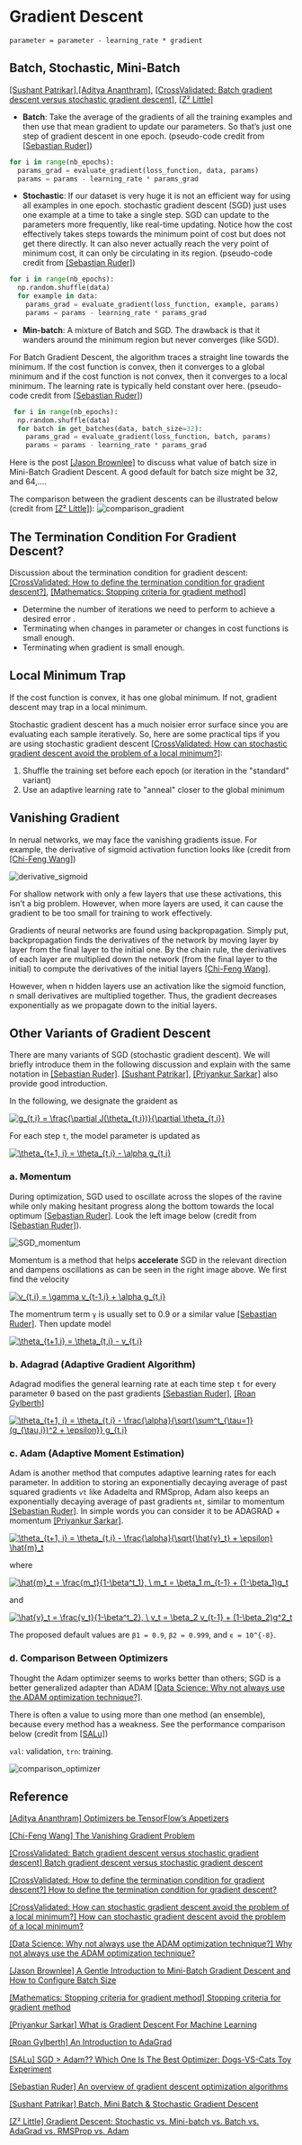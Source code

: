 
# Gradient Descent 

```
parameter = parameter - learning_rate * gradient
```

## Batch, Stochastic, Mini-Batch 

[[Sushant Patrikar]][Batch, Mini Batch & Stochastic Gradient Descent],[[Aditya Ananthram]][Optimizers be TensorFlow’s Appetizers], [[CrossValidated: Batch gradient descent versus stochastic gradient descent]][Batch gradient descent versus stochastic gradient descent], [[Z² Little]][Gradient Descent: Stochastic vs. Mini-batch vs. Batch vs. AdaGrad vs. RMSProp vs. Adam]

* **Batch**: Take the average of the gradients of all the training examples and then use that mean gradient to update our parameters. So that’s just one step of gradient descent in one epoch. (pseudo-code credit from [[Sebastian Ruder]][An overview of gradient descent optimization algorithms])

```Python
for i in range(nb_epochs):
  params_grad = evaluate_gradient(loss_function, data, params)
  params = params - learning_rate * params_grad
```

* **Stochastic**: If our dataset is very huge it is not an efficient way for using all examples in one epoch. stochastic gradient descent (SGD) just uses one example at a time to take a single step. SGD can update to the parameters more frequently, like real-time updating. Notice how the cost effectively takes steps towards the minimum point of cost but does not get there directly. It can also never actually reach the very point of minimum cost, it can only be circulating in its region. (pseudo-code credit from [[Sebastian Ruder]][An overview of gradient descent optimization algorithms])

```Python
for i in range(nb_epochs):
  np.random.shuffle(data)
  for example in data:
    params_grad = evaluate_gradient(loss_function, example, params)
    params = params - learning_rate * params_grad
```

* **Min-batch**: A mixture of Batch and SGD. The drawback is that it wanders around the minimum region but never converges (like SGD).

For Batch Gradient Descent, the algorithm traces a straight line towards the minimum. If the cost function is convex, then it converges to a global minimum and if the cost function is not convex, then it converges to a local minimum. The learning rate is typically held constant over here. (pseudo-code credit from [[Sebastian Ruder]][An overview of gradient descent optimization algorithms])

```Python
 for i in range(nb_epochs):
  np.random.shuffle(data)
  for batch in get_batches(data, batch_size=32):
    params_grad = evaluate_gradient(loss_function, batch, params)
    params = params - learning_rate * params_grad

```


Here is the post [[Jason Brownlee]][A Gentle Introduction to Mini-Batch Gradient Descent and How to Configure Batch Size] to discuss what value of batch size in Mini-Batch Gradient Descent. A good default for batch size might be 32, and 64,.... 

The comparison between the gradient descents can be illustrated below (credit from [[Z² Little]][Gradient Descent: Stochastic vs. Mini-batch vs. Batch vs. AdaGrad vs. RMSProp vs. Adam]):
![comparison_gradient](images/gradient_comparison.png)



## The Termination Condition For Gradient Descent?


Discussion about the termination condition for gradient descent: [[CrossValidated: How to define the termination condition for gradient descent?]][How can stochastic gradient descent avoid the problem of a local minimum?], [[Mathematics: Stopping criteria for gradient method]][Stopping criteria for gradient method]

* Determine the number of iterations we need to perform to achieve a desired error .
* Terminating when changes in parameter or changes in cost functions is small enough. 
* Terminating when gradient is small enough.


## Local Minimum Trap

If the cost function is convex, it has one global minimum. If not, gradient descent may trap in a local minimum.

Stochastic gradient descent has a much noisier error surface since you are evaluating each sample iteratively. So, here are some practical tips if you are using stochastic gradient descent [[CrossValidated: How can stochastic gradient descent avoid the problem of a local minimum?]][How can stochastic gradient descent avoid the problem of a local minimum?]:

1. Shuffle the training set before each epoch (or iteration in the "standard" variant)
2. Use an adaptive learning rate to "anneal" closer to the global minimum


## Vanishing Gradient

In nerual networks, we may face the vanishing gradients issue. For example, the derivative of sigmoid activation function looks like (credit from [[Chi-Feng Wang]][The Vanishing Gradient Problem])

![derivative_sigmoid](images/derivative_sigmoid.png)

For shallow network with only a few layers that use these activations, this isn’t a big problem. However, when more layers are used, it can cause the gradient to be too small for training to work effectively.

Gradients of neural networks are found using backpropagation. Simply put, backpropagation finds the derivatives of the network by moving layer by layer from the final layer to the initial one. By the chain rule, the derivatives of each layer are multiplied down the network (from the final layer to the initial) to compute the derivatives of the initial layers [[Chi-Feng Wang]][The Vanishing Gradient Problem].

However, when n hidden layers use an activation like the sigmoid function, n small derivatives are multiplied together. Thus, the gradient decreases exponentially as we propagate down to the initial layers.


## Other Variants of Gradient Descent

There are many variants of SGD (stochastic gradient descent). We will briefly introduce them in the following discussion and explain with the same notation in [[Sebastian Ruder]][An overview of gradient descent optimization algorithms]. [[Sushant Patrikar]][Batch, Mini Batch & Stochastic Gradient Descent], [[Priyankur Sarkar]][What is Gradient Descent For Machine Learning] also provide good introduction.

In the following, we designate the graident as

<a href="https://www.codecogs.com/eqnedit.php?latex=g_{t,i}&space;=&space;\frac{\partial&space;J(\theta_{t,i})}{\partial&space;\theta_{t,i}}" target="_blank"><img src="https://latex.codecogs.com/gif.latex?g_{t,i}&space;=&space;\frac{\partial&space;J(\theta_{t,i})}{\partial&space;\theta_{t,i}}" title="g_{t,i} = \frac{\partial J(\theta_{t,i})}{\partial \theta_{t,i}}" /></a>

For each step `t`, the model parameter is updated as

<a href="https://www.codecogs.com/eqnedit.php?latex=\theta_{t&plus;1,&space;i}&space;=&space;\theta_{t,i}&space;-&space;\alpha&space;g_{t,i}" target="_blank"><img src="https://latex.codecogs.com/gif.latex?\theta_{t&plus;1,&space;i}&space;=&space;\theta_{t,i}&space;-&space;\alpha&space;g_{t,i}" title="\theta_{t+1, i} = \theta_{t,i} - \alpha g_{t,i}" /></a>

### a. Momentum

During optimization, SGD used to oscillate across the slopes of the ravine while only making hesitant progress along the bottom towards the local optimum [[Sebastian Ruder]][An overview of gradient descent optimization algorithms]. Look the left image below (credit from [[Sebastian Ruder]][An overview of gradient descent optimization algorithms]). 

![SGD_momentum](images/SGD_momentum.png)

Momentum is a method that helps **accelerate** SGD in the relevant direction and dampens oscillations as can be seen in the right image above. We first find the velocity

<a href="https://www.codecogs.com/eqnedit.php?latex=v_{t,i}&space;=&space;\gamma&space;v_{t-1,i}&space;&plus;&space;\alpha&space;g_{t,i}" target="_blank"><img src="https://latex.codecogs.com/gif.latex?v_{t,i}&space;=&space;\gamma&space;v_{t-1,i}&space;&plus;&space;\alpha&space;g_{t,i}" title="v_{t,i} = \gamma v_{t-1,i} + \alpha g_{t,i}" /></a>

The momentrum term `γ` is usually set to 0.9 or a similar value [[Sebastian Ruder]][An overview of gradient descent optimization algorithms]. Then update model

<a href="https://www.codecogs.com/eqnedit.php?latex=\theta_{t&plus;1,i}&space;=&space;\theta_{t,i}&space;-&space;v_{t,i}" target="_blank"><img src="https://latex.codecogs.com/gif.latex?\theta_{t&plus;1,i}&space;=&space;\theta_{t,i}&space;-&space;v_{t,i}" title="\theta_{t+1,i} = \theta_{t,i} - v_{t,i}" /></a>




### b. Adagrad (Adaptive Gradient Algorithm)

Adagrad modifies the general learning rate at each time step `t` for every parameter θ based on the past gradients [[Sebastian Ruder]][An overview of gradient descent optimization algorithms], [[Roan Gylberth]][An Introduction to AdaGrad]

<a href="https://www.codecogs.com/eqnedit.php?latex=\theta_{t&plus;1,&space;i}&space;=&space;\theta_{t,i}&space;-&space;\frac{\alpha}{\sqrt{\sum^t_{\tau=1}(g_{\tau,i})^2&space;&plus;&space;\epsilon}}&space;g_{t,i}" target="_blank"><img src="https://latex.codecogs.com/gif.latex?\theta_{t&plus;1,&space;i}&space;=&space;\theta_{t,i}&space;-&space;\frac{\alpha}{\sqrt{\sum^t_{\tau=1}(g_{\tau,i})^2&space;&plus;&space;\epsilon}}&space;g_{t,i}" title="\theta_{t+1, i} = \theta_{t,i} - \frac{\alpha}{\sqrt{\sum^t_{\tau=1}(g_{\tau,i})^2 + \epsilon}} g_{t,i}" /></a>

### c. Adam (Adaptive Moment Estimation)

Adam is another method that computes adaptive learning rates for each parameter. In addition to storing an exponentially decaying average of past squared gradients `vt` like Adadelta and RMSprop, Adam also keeps an exponentially decaying average of past gradients `mt`, similar to momentum [[Sebastian Ruder]][An overview of gradient descent optimization algorithms].  In simple words you can consider it to be ADAGRAD + momentum [[Priyankur Sarkar]][What is Gradient Descent For Machine Learning].

<a href="https://www.codecogs.com/eqnedit.php?latex=\theta_{t&plus;1,&space;i}&space;=&space;\theta_{t,i}&space;-&space;\frac{\alpha}{\sqrt{\hat{v}_t}&space;&plus;&space;\epsilon}&space;\hat{m}_t" target="_blank"><img src="https://latex.codecogs.com/gif.latex?\theta_{t&plus;1,&space;i}&space;=&space;\theta_{t,i}&space;-&space;\frac{\alpha}{\sqrt{\hat{v}_t}&space;&plus;&space;\epsilon}&space;\hat{m}_t" title="\theta_{t+1, i} = \theta_{t,i} - \frac{\alpha}{\sqrt{\hat{v}_t} + \epsilon} \hat{m}_t" /></a>

where 

<a href="https://www.codecogs.com/eqnedit.php?latex=\hat{m}_t&space;=&space;\frac{m_t}{1-\beta^t_1},&space;\&space;m_t&space;=&space;\beta_1&space;m_{t-1}&space;&plus;&space;(1-\beta_1)g_t" target="_blank"><img src="https://latex.codecogs.com/gif.latex?\hat{m}_t&space;=&space;\frac{m_t}{1-\beta^t_1},&space;\&space;m_t&space;=&space;\beta_1&space;m_{t-1}&space;&plus;&space;(1-\beta_1)g_t" title="\hat{m}_t = \frac{m_t}{1-\beta^t_1}, \ m_t = \beta_1 m_{t-1} + (1-\beta_1)g_t" /></a>

and 

<a href="https://www.codecogs.com/eqnedit.php?latex=\hat{v}_t&space;=&space;\frac{v_t}{1-\beta^t_2},&space;\&space;v_t&space;=&space;\beta_2&space;v_{t-1}&space;&plus;&space;(1-\beta_2)g^2_t" target="_blank"><img src="https://latex.codecogs.com/gif.latex?\hat{v}_t&space;=&space;\frac{v_t}{1-\beta^t_2},&space;\&space;v_t&space;=&space;\beta_2&space;v_{t-1}&space;&plus;&space;(1-\beta_2)g^2_t" title="\hat{v}_t = \frac{v_t}{1-\beta^t_2}, \ v_t = \beta_2 v_{t-1} + (1-\beta_2)g^2_t" /></a>

The proposed default values are `β1 = 0.9`, `β2 = 0.999`, and `ϵ = 10^{-8}`.


### d. Comparison Between Optimizers

Thought the Adam optimizer seems to works better than others; SGD is a better generalized adapter than ADAM [[Data Science: Why not always use the ADAM optimization technique?]][Why not always use the ADAM optimization technique?].

There is often a value to using more than one method (an ensemble), because every method has a weakness. See the performance comparison below (credit from [[SALu]][SGD > Adam?? Which One Is The Best Optimizer: Dogs-VS-Cats Toy Experiment])

`val`: validation, `trn`: training.

![comparison_optimizer](images/comparison_optimizer.png)

## Reference



[Optimizers be TensorFlow’s Appetizers]: https://towardsdatascience.com/optimizers-be-deeps-appetizers-511f3706aa67
[[Aditya Ananthram] Optimizers be TensorFlow’s Appetizers](https://towardsdatascience.com/optimizers-be-deeps-appetizers-511f3706aa67)



[The Vanishing Gradient Problem]: https://towardsdatascience.com/optimizers-be-deeps-appetizers-511f3706aa67
[[Chi-Feng Wang] The Vanishing Gradient Problem](https://towardsdatascience.com/optimizers-be-deeps-appetizers-511f3706aa67)



[Batch gradient descent versus stochastic gradient descent]: https://stats.stackexchange.com/questions/49528/batch-gradient-descent-versus-stochastic-gradient-descent
[[CrossValidated: Batch gradient descent versus stochastic gradient descent] Batch gradient descent versus stochastic gradient descent](https://stats.stackexchange.com/questions/49528/batch-gradient-descent-versus-stochastic-gradient-descent)


[How to define the termination condition for gradient descent?]: https://stats.stackexchange.com/questions/33136/how-to-define-the-termination-condition-for-gradient-descent
[[CrossValidated: How to define the termination condition for gradient descent?] How to define the termination condition for gradient descent?](https://stats.stackexchange.com/questions/33136/how-to-define-the-termination-condition-for-gradient-descent)


[How can stochastic gradient descent avoid the problem of a local minimum?]: https://stats.stackexchange.com/questions/90874/how-can-stochastic-gradient-descent-avoid-the-problem-of-a-local-minimum
[[CrossValidated: How can stochastic gradient descent avoid the problem of a local minimum?] How can stochastic gradient descent avoid the problem of a local minimum?](https://stats.stackexchange.com/questions/90874/how-can-stochastic-gradient-descent-avoid-the-problem-of-a-local-minimum)


[Why not always use the ADAM optimization technique?]: https://datascience.stackexchange.com/questions/30344/why-not-always-use-the-adam-optimization-technique/30347
[[Data Science: Why not always use the ADAM optimization technique?] Why not always use the ADAM optimization technique?](https://datascience.stackexchange.com/questions/30344/why-not-always-use-the-adam-optimization-technique/30347)




[A Gentle Introduction to Mini-Batch Gradient Descent and How to Configure Batch Size]: https://machinelearningmastery.com/gentle-introduction-mini-batch-gradient-descent-configure-batch-size/
[[Jason Brownlee] A Gentle Introduction to Mini-Batch Gradient Descent and How to Configure Batch Size](https://machinelearningmastery.com/gentle-introduction-mini-batch-gradient-descent-configure-batch-size/)




[Stopping criteria for gradient method]: https://math.stackexchange.com/questions/1618330/stopping-criteria-for-gradient-method
[[Mathematics: Stopping criteria for gradient method] Stopping criteria for gradient method](https://math.stackexchange.com/questions/1618330/stopping-criteria-for-gradient-method)


[What is Gradient Descent For Machine Learning]: https://www.knowledgehut.com/blog/data-science/gradient-descent-in-machine-learning
[[Priyankur Sarkar] What is Gradient Descent For Machine Learning](https://www.knowledgehut.com/blog/data-science/gradient-descent-in-machine-learning)


[An Introduction to AdaGrad]: https://medium.com/konvergen/an-introduction-to-adagrad-f130ae871827
[[Roan Gylberth] An Introduction to AdaGrad](https://medium.com/konvergen/an-introduction-to-adagrad-f130ae871827)


[SGD > Adam?? Which One Is The Best Optimizer: Dogs-VS-Cats Toy Experiment]: https://shaoanlu.wordpress.com/2017/05/29/sgd-all-which-one-is-the-best-optimizer-dogs-vs-cats-toy-experiment/
[[SALu] SGD > Adam?? Which One Is The Best Optimizer: Dogs-VS-Cats Toy Experiment](https://shaoanlu.wordpress.com/2017/05/29/sgd-all-which-one-is-the-best-optimizer-dogs-vs-cats-toy-experiment/)


[An overview of gradient descent optimization algorithms]: https://ruder.io/optimizing-gradient-descent/index.html#adam
[[Sebastian Ruder] An overview of gradient descent optimization algorithms](https://ruder.io/optimizing-gradient-descent/index.html#adam)


[Batch, Mini Batch & Stochastic Gradient Descent]: https://towardsdatascience.com/batch-mini-batch-stochastic-gradient-descent-7a62ecba642a
[[Sushant Patrikar] Batch, Mini Batch & Stochastic Gradient Descent](https://towardsdatascience.com/batch-mini-batch-stochastic-gradient-descent-7a62ecba642a)


[Gradient Descent: Stochastic vs. Mini-batch vs. Batch vs. AdaGrad vs. RMSProp vs. Adam]: https://xzz201920.medium.com/gradient-descent-stochastic-vs-mini-batch-vs-batch-vs-adagrad-vs-rmsprop-vs-adam-3aa652318b0d
[[Z² Little] Gradient Descent: Stochastic vs. Mini-batch vs. Batch vs. AdaGrad vs. RMSProp vs. Adam](https://xzz201920.medium.com/gradient-descent-stochastic-vs-mini-batch-vs-batch-vs-adagrad-vs-rmsprop-vs-adam-3aa652318b0d)